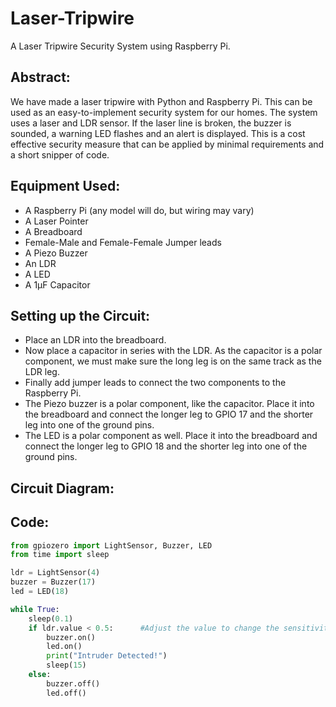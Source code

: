 # Laser-Tripwire
A Laser Tripwire Security System using Raspberry Pi.

## Abstract:
We have made a laser tripwire with Python and Raspberry Pi. This can be used as an easy-to-implement security system for our homes. The system uses a laser and LDR sensor. If the laser line is broken, the buzzer is sounded, a warning LED flashes and an alert is displayed. This is a cost effective security measure that can be applied by minimal requirements and a short snipper of code.

## Equipment Used:
* A Raspberry Pi (any model will do, but wiring may vary)
* A Laser Pointer
* A Breadboard
* Female-Male and Female-Female Jumper leads
* A Piezo Buzzer
* An LDR
* A LED
* A 1μF Capacitor

## Setting up the Circuit:
* Place an LDR into the breadboard.
* Now place a capacitor in series with the LDR. As the capacitor is a polar component, we must make sure the long leg is on the same track as the LDR leg.
* Finally add jumper leads to connect the two components to the Raspberry Pi.
* The Piezo buzzer is a polar component, like the capacitor. Place it into the breadboard and connect the longer leg to GPIO 17 and the shorter leg into one of the ground pins.
* The LED is a polar component as well. Place it into the breadboard and connect the longer leg to GPIO 18 and the shorter leg into one of the ground pins.

## Circuit Diagram:

## Code:
```python
from gpiozero import LightSensor, Buzzer, LED
from time import sleep

ldr = LightSensor(4)
buzzer = Buzzer(17)
led = LED(18)

while True:
    sleep(0.1)
    if ldr.value < 0.5:      #Adjust the value to change the sensitivity of the system
        buzzer.on()
        led.on()
        print("Intruder Detected!")
        sleep(15)
    else:
        buzzer.off()
        led.off()
```

